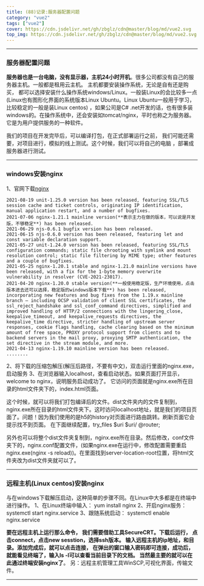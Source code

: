 ```yaml
---
title: (88)记录:服务器配置问题
category: "vue2"
tags: ["vue2"]
cover: https://cdn.jsdelivr.net/gh/zbglz/cdn@master/blog/md/vue2.svg
top_img: https://cdn.jsdelivr.net/gh/zbglz/cdn@master/blog/md/vue2.svg
---
```


***

### 服务器配置问题

**服务器也是一台电脑，没有显示器，主机24小时开机**。很多公司都没有自己的服务器主机。一般都是租用云主机。 主机都要安装操作系统，无论是自有还是购买， 都可以选择安装什么操作系统windows/Linux。一般装Linux的会比较多一点(Linux也有图形化界面的系统版本Linux Ubuntu。Linux Ubuntu一般用于学习，比较稳定的一般是装Linux centos) ，如果公司是C# .net开发的话，也有很多装windows的。在操作系统中，还会安装如tomcat/nginx，平时也称之为服务器。 它是为用户提供服务的一种软件。

我们的项目在开发完毕后，可以编译打包，在正式部署运行之前， 我们可能还需要，对项目进行，模拟的线上测试。这个时候，我们可以将自己的电脑 ，部署成服务器进行测试。


***

### windows安装nginx

1、官网下载[nginx](https://nginx.org/)


    2021-08-19 unit-1.25.0 version has been released, featuring SSL/TLS session cache and ticket controls, originating IP identification, manual application restart, and a number of bugfixes.
    2021-07-06 nginx-1.21.1 mainline version(**表示主力在做的版本，可以说是开发版，不够稳定**) has been released.
    2021-06-29 njs-0.6.1 bugfix version has been released.
    2021-06-15 njs-0.6.0 version has been released, featuring let and const variable declaration support.
    2021-05-27 unit-1.24.0 version has been released, featuring SSL/TLS configuration commands; static file chrooting with symlink and mount resolution control; static file filtering by MIME type; other features and a couple of bugfixes.
    2021-05-25 nginx-1.20.1 stable and nginx-1.21.0 mainline versions have been released, with a fix for the 1-byte memory overwrite vulnerability in resolver (CVE-2021-23017).
    2021-04-20 nginx-1.20.0 stable version(**一般使用稳定版，生产环境使用，点击版本进去还可以选择，稳定版的windows版本下载**) has been released, incorporating new features and bug fixes from the 1.19.x mainline branch — including OCSP validation of client SSL certificates, the ssl_reject_handshake and ssl_conf_command directives, simplified and improved handling of HTTP/2 connections with the lingering_close, keepalive_timeout, and keepalive_requests directives, the keepalive_time directive, stricter handling of upstream server responses, cookie flags handling, cache clearing based on the minimum amount of free space, PROXY protocol support from clients and to backend servers in the mail proxy, proxying SMTP authentication, the set directive in the stream module, and more.
    2021-04-13 nginx-1.19.10 mainline version has been released.
    ........


2、将下载的压缩包解压(解压后路径，不要有中文)，双击运行里面的nginx.exe，启动服务
3、在浏览器输入localhost，查看启动状态。如果页面打开显示，welcome to nginx，说明服务启动成功了。 它访问的页面就是nginx.exe所在目录的html文件夹下的，index.html页面。


这个时候，就可以将我们打包编译后的文件。dist文件夹内的文件复制到，nginx.exe所在目录的html文件夹下。这时访问localhost地址，就是我们的项目页面了。问题！因为我们使用的是h5的history对页面进行路由跳转。刷新页面它会提示找不到页面。 在下面继续配置，try_files $uri $uri/ @router;


另外也可以将整个dist文件夹复制到，nginx.exe所在目录。然后修改，conf文件夹下的，nginx.conf配置文件，(如果nginx.exe在运行中，修改配置需要重启nginx.exe(nginx -s reload))。在里面找到server-location-root位置，将html文件夹改为dist文件夹就可以了。


***

### 远程主机(Linux centos)安装nginx

与在windows下载解压启动，这种简单的步骤不同。在Linux中大多都是在终端中进行操作。
1、在Linux终端中输入： yum install nginx
2、开启nginx服务： systemctl start nginx.service
3、跟随系统启动： systemctl enable nginx.service

**要在远程主机上运行那么命令， 我们需要借助工具SecureCRT。下载后运行， 点击connect，点击new sesstion，选择ssh版本。 输入远程主机的ip地址，和目录。添加完成后，就可以点击连接， 在弹出的窗口输入密码即可连接，成功后，就能看见终端了，输入ls -l可以查看当前目录下的文档。 当然最主要的就可以在此通过终端安装nginx了**。
另：远程主机管理工具WinSCP,可视化界面，传输文件。

***